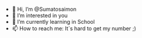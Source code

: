 - 👋 Hi, I’m @Sumatosaimon
- 👀 I’m interested in you
- 🌱 I’m currently learning in School
- 📫 How to reach me: It´s hard to get my number ;)

<!---
Sumatosaimon/Sumatosaimon is a ✨ special ✨ repository because its `README.md` (this file) appears on your GitHub profile.
You can click the Preview link to take a look at your changes.
--->
